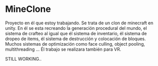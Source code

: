 # MineClone

Proyecto en él que estoy trabajando. 
Se trata de un clon de minecraft en unity. 
En él se esta recreando la generación 
procedural del mundo, el sistema de crafteo 
al igual que él sistema de inventario, 
él sistema de dropeo de items, él sistema de 
destrucción y colocación de bloques. 
Muchos sistemas de optimización como face 
culling, object pooling, multithreading ...
Él trabajo se realizara también para VR.

STILL WORKING..
